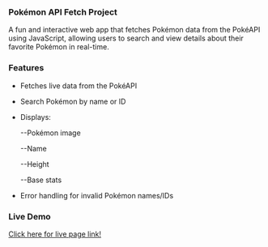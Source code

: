 ### Pokémon API Fetch Project

  A fun and interactive web app that fetches Pokémon data from the PokéAPI using JavaScript, allowing users to search and view details about their favorite Pokémon in real-time.

### Features

- Fetches live data from the PokéAPI

- Search Pokémon by name or ID

- Displays:

  --Pokémon image

  --Name

  --Height

  --Base stats 

- Error handling for invalid Pokémon names/IDs

### Live Demo

[Click here for live page link!](https://harshadino.github.io/Pokemon-Fetch/)
